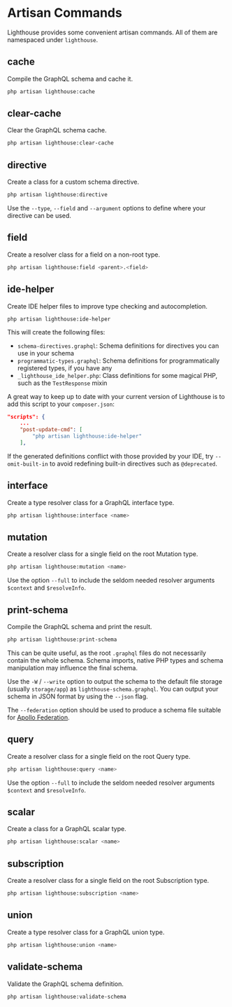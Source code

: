 # Artisan Commands

Lighthouse provides some convenient artisan commands.
All of them are namespaced under `lighthouse`.

## cache

Compile the GraphQL schema and cache it.

```sh
php artisan lighthouse:cache
```

## clear-cache

Clear the GraphQL schema cache.

```sh
php artisan lighthouse:clear-cache
```

## directive

Create a class for a custom schema directive.

```sh
php artisan lighthouse:directive
```

Use the `--type`, `--field` and `--argument` options to define where your directive can be used.

## field

Create a resolver class for a field on a non-root type.

```sh
php artisan lighthouse:field <parent>.<field>
```

## ide-helper

Create IDE helper files to improve type checking and autocompletion.

    php artisan lighthouse:ide-helper

This will create the following files:

- `schema-directives.graphql`: Schema definitions for directives you can use in your schema
- `programmatic-types.graphql`: Schema definitions for programmatically registered types, if you have any
- `_lighthouse_ide_helper.php`: Class definitions for some magical PHP, such as the `TestResponse` mixin

A great way to keep up to date with your current version of Lighthouse
is to add this script to your `composer.json`:

```json
"scripts": {
    ...
    "post-update-cmd": [
        "php artisan lighthouse:ide-helper"
    ],
```

If the generated definitions conflict with those provided by your IDE, try `--omit-built-in` to avoid redefining
built-in directives such as `@deprecated`.

## interface

Create a type resolver class for a GraphQL interface type.

```sh
php artisan lighthouse:interface <name>
````

## mutation

Create a resolver class for a single field on the root Mutation type.

```sh
php artisan lighthouse:mutation <name>
````

Use the option `--full` to include the seldom needed resolver arguments `$context` and `$resolveInfo`.

## print-schema

Compile the GraphQL schema and print the result.

```sh
php artisan lighthouse:print-schema
```

This can be quite useful, as the root `.graphql` files do not necessarily contain the whole schema.
Schema imports, native PHP types and schema manipulation may influence the final schema.

Use the `-W` / `--write` option to output the schema to the default file storage (usually `storage/app`) as `lighthouse-schema.graphql`.
You can output your schema in JSON format by using the `--json` flag.

The `--federation` option should be used to produce a schema file suitable for [Apollo Federation](https://www.apollographql.com/docs/federation).

## query

Create a resolver class for a single field on the root Query type.

```sh
php artisan lighthouse:query <name>
```

Use the option `--full` to include the seldom needed resolver arguments `$context` and `$resolveInfo`.

## scalar

Create a class for a GraphQL scalar type.

```sh
php artisan lighthouse:scalar <name>
```

## subscription

Create a resolver class for a single field on the root Subscription type.

```sh
php artisan lighthouse:subscription <name>
```

## union

Create a type resolver class for a GraphQL union type.

```sh
php artisan lighthouse:union <name>
```

## validate-schema

Validate the GraphQL schema definition.

```sh
php artisan lighthouse:validate-schema
```

